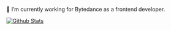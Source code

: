 🔭 I’m currently working for Bytedance as a frontend developer.

[![Github Stats](https://github-readme-stats.vercel.app/api?username=leocoder351&count_private=true&theme=default&show_icons=true)](https://github.com/yinxulai)
